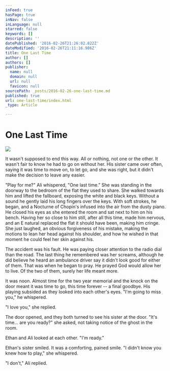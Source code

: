```yaml
---
inFeed: true
hasPage: true
inNav: false
inLanguage: null
starred: false
keywords: []
description: ''
datePublished: '2016-02-26T21:26:02.822Z'
dateModified: '2016-02-26T21:11:16.986Z'
title: One Last Time
author: []
authors: []
publisher:
  name: null
  domain: null
  url: null
  favicon: null
sourcePath: _posts/2016-02-26-one-last-time.md
published: true
url: one-last-time/index.html
_type: Article

---
```

# One Last Time
![](https://the-grid-user-content.s3-us-west-2.amazonaws.com/f0bfc8ac-e129-46e1-be5b-fa8b0ededc1f.jpg)

It wasn't supposed to end this way. All or nothing, not one or the other. It wasn't fair to know he had to go on without her. His sister came over often, saying it was time to move on, to let go, and she was right, but it didn't make the decision to leave any easier.

"Play for me?" Ali whispered, "One last time." She was standing in the doorway to the bedroom of the flat they used to share. She walked towards him and lifted the fallboard, exposing the white and black keys. Without a sound he gently laid his long fingers over the keys. With soft strokes, he began, and a Nocturne of Chopin's infused into the air from the dusty piano. He closed his eyes as she entered the room and sat next to him on his bench. Having her so close to him still, after all this time, made him nervous, and an E natural replaced the flat it should have been, making him cringe. She just laughed, an obvious forgiveness of his mistake, making the motions to lean her head against his shoulder, and how he wished in that moment he could feel her skin against his.

The accident was his fault. He was paying closer attention to the radio dial than the road. The last thing he remembered was her screams, although he did believe he heard an ambulance driver say it didn't look good for either of them. That was when he began to pray. He prayed God would allow her to live. Of the two of them, surely her life meant more.

It was noon. Almost time for the two year memorial and the knock on the door meant it was time to go, this time forever -- a final goodbye. His playing subsided as they looked into each other's eyes. "I'm going to miss you," he whispered.

"I love you," she replied.

The door opened, and they both turned to see his sister at the door. "It's time... are you ready?" she asked, not taking notice of the ghost in the room.

Ethan and Ali looked at each other. "I'm ready."

Ethan's sister smiled. It was a comforting, pained smile. "I didn't know you knew how to play," she whispered.

"I don't," Ali replied.